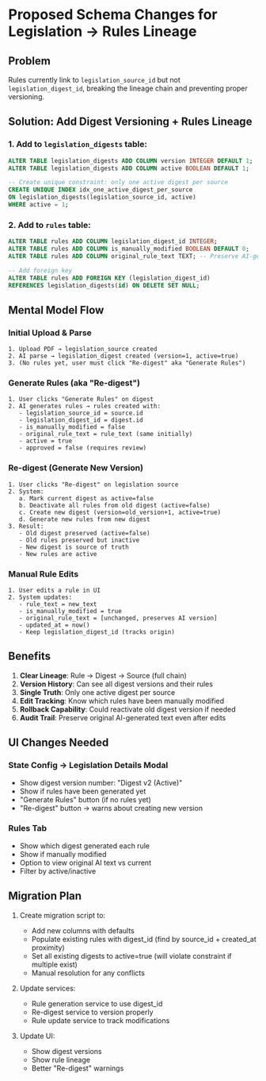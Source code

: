 # Proposed Schema Changes for Legislation → Rules Lineage

## Problem
Rules currently link to `legislation_source_id` but not `legislation_digest_id`, breaking the lineage chain and preventing proper versioning.

## Solution: Add Digest Versioning + Rules Lineage

### 1. Add to `legislation_digests` table:
```sql
ALTER TABLE legislation_digests ADD COLUMN version INTEGER DEFAULT 1;
ALTER TABLE legislation_digests ADD COLUMN active BOOLEAN DEFAULT 1;

-- Create unique constraint: only one active digest per source
CREATE UNIQUE INDEX idx_one_active_digest_per_source
ON legislation_digests(legislation_source_id, active)
WHERE active = 1;
```

### 2. Add to `rules` table:
```sql
ALTER TABLE rules ADD COLUMN legislation_digest_id INTEGER;
ALTER TABLE rules ADD COLUMN is_manually_modified BOOLEAN DEFAULT 0;
ALTER TABLE rules ADD COLUMN original_rule_text TEXT; -- Preserve AI-generated text

-- Add foreign key
ALTER TABLE rules ADD FOREIGN KEY (legislation_digest_id)
REFERENCES legislation_digests(id) ON DELETE SET NULL;
```

## Mental Model Flow

### Initial Upload & Parse
```
1. Upload PDF → legislation_source created
2. AI parse → legislation_digest created (version=1, active=true)
3. (No rules yet, user must click "Re-digest" aka "Generate Rules")
```

### Generate Rules (aka "Re-digest")
```
1. User clicks "Generate Rules" on digest
2. AI generates rules → rules created with:
   - legislation_source_id = source.id
   - legislation_digest_id = digest.id
   - is_manually_modified = false
   - original_rule_text = rule_text (same initially)
   - active = true
   - approved = false (requires review)
```

### Re-digest (Generate New Version)
```
1. User clicks "Re-digest" on legislation source
2. System:
   a. Mark current digest as active=false
   b. Deactivate all rules from old digest (active=false)
   c. Create new digest (version=old_version+1, active=true)
   d. Generate new rules from new digest
3. Result:
   - Old digest preserved (active=false)
   - Old rules preserved but inactive
   - New digest is source of truth
   - New rules are active
```

### Manual Rule Edits
```
1. User edits a rule in UI
2. System updates:
   - rule_text = new_text
   - is_manually_modified = true
   - original_rule_text = [unchanged, preserves AI version]
   - updated_at = now()
   - Keep legislation_digest_id (tracks origin)
```

## Benefits

1. **Clear Lineage**: Rule → Digest → Source (full chain)
2. **Version History**: Can see all digest versions and their rules
3. **Single Truth**: Only one active digest per source
4. **Edit Tracking**: Know which rules have been manually modified
5. **Rollback Capability**: Could reactivate old digest version if needed
6. **Audit Trail**: Preserve original AI-generated text even after edits

## UI Changes Needed

### State Config → Legislation Details Modal
- Show digest version number: "Digest v2 (Active)"
- Show if rules have been generated yet
- "Generate Rules" button (if no rules yet)
- "Re-digest" button → warns about creating new version

### Rules Tab
- Show which digest generated each rule
- Show if manually modified
- Option to view original AI text vs current
- Filter by active/inactive

## Migration Plan

1. Create migration script to:
   - Add new columns with defaults
   - Populate existing rules with digest_id (find by source_id + created_at proximity)
   - Set all existing digests to active=true (will violate constraint if multiple exist)
   - Manual resolution for any conflicts

2. Update services:
   - Rule generation service to use digest_id
   - Re-digest service to version properly
   - Rule update service to track modifications

3. Update UI:
   - Show digest versions
   - Show rule lineage
   - Better "Re-digest" warnings
